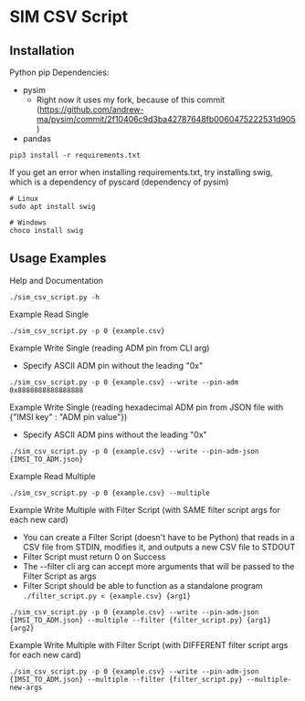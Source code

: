 # SIM CSV Script

## Installation

Python pip Dependencies:
*  pysim
    * Right now it uses my fork, because of this commit (https://github.com/andrew-ma/pysim/commit/2f10406c9d3ba42787648fb0060475222531d905)
* pandas

```
pip3 install -r requirements.txt
```
If you get an error when installing requirements.txt, try installing swig, which is a dependency of pyscard (dependency of pysim)

```
# Linux
sudo apt install swig

# Windows
choco install swig
```


## Usage Examples

Help and Documentation
```
./sim_csv_script.py -h
```

Example Read Single
```
./sim_csv_script.py -p 0 {example.csv}
```

Example Write Single (reading ADM pin from CLI arg)
* Specify ASCII ADM pin without the leading "0x"
```
./sim_csv_script.py -p 0 {example.csv} --write --pin-adm 0x8888888888888888
```

Example Write Single (reading hexadecimal ADM pin from JSON file with {"IMSI key" : "ADM pin value"})
* Specify ASCII ADM pins without the leading "0x"
```
./sim_csv_script.py -p 0 {example.csv} --write --pin-adm-json {IMSI_TO_ADM.json}
```

Example Read Multiple
```
./sim_csv_script.py -p 0 {example.csv} --multiple
```

Example Write Multiple with Filter Script (with SAME filter script args for each new card)
* You can create a Filter Script (doesn't have to be Python) that reads in a CSV file from STDIN, modifies it, and outputs a new CSV file to STDOUT
* Filter Script must return 0 on Success
* The --filter cli arg can accept more arguments that will be passed to the Filter Script as args
* Filter Script should be able to function as a standalone program `./filter_script.py < {example.csv} {arg1}`
```
./sim_csv_script.py -p 0 {example.csv} --write --pin-adm-json {IMSI_TO_ADM.json} --multiple --filter {filter_script.py} {arg1} {arg2}
```

Example Write Multiple with Filter Script (with DIFFERENT filter script args for each new card)
```
./sim_csv_script.py -p 0 {example.csv} --write --pin-adm-json {IMSI_TO_ADM.json} --multiple --filter {filter_script.py} --multiple-new-args
```